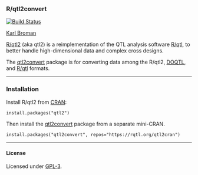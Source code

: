 ### R/qtl2convert

[![Build Status](https://travis-ci.org/rqtl/qtl2convert.svg?branch=master)](https://travis-ci.org/rqtl/qtl2convert)

[Karl Broman](https://kbroman.org)

[R/qtl2](https://kbroman.org/qtl2) (aka qtl2) is a reimplementation of
the QTL analysis software [R/qtl](https://rqtl.org), to better handle
high-dimensional data and complex cross designs.

The [qtl2convert](https://github.com/rqtl/qtl2convert) package is
for converting data among the R/qtl2,
[DOQTL](https://www.bioconductor.org/packages/3.9/bioc/html/DOQTL.html),
and [R/qtl](https://rqtl.org) formats.

---

### Installation

Install R/qtl2 from [CRAN](https://cran.r-project.org):

    install.packages("qtl2")

Then install the [qtl2convert](https://github.com/rqtl/qtl2convert)
package from a separate mini-CRAN.

    install.packages("qtl2convert", repos="https://rqtl.org/qtl2cran")

---

#### License

Licensed under [GPL-3](https://www.r-project.org/Licenses/GPL-3).
